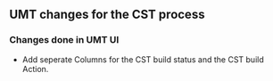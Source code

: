 ## UMT changes for the CST process

### Changes done in UMT UI

- Add seperate Columns for the CST build status and the CST build Action.


